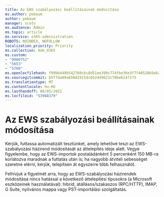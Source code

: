 ```yaml
---
title: Az EWS szabályozási beállításainak módosítása
ms.author: pebaum
author: pebaum
manager: scotv
ms.audience: Admin
ms.topic: article
ms.service: o365-administration
ROBOTS: NOINDEX, NOFOLLOW
localization_priority: Priority
ms.collection: Adm_O365
ms.custom:
- "9000752"
- "5653"
- "5760"
ms.openlocfilehash: f99bb449b542760c6c8d51ee399c774fbe36e3f7f40520b5eb23f39d9d7c08dd
ms.sourcegitcommit: b5f7da89a650d2915dc652449623c78be6247175
ms.translationtype: MT
ms.contentlocale: hu-HU
ms.lasthandoff: 08/05/2021
ms.locfileid: "53968379"
---
```

# <a name="changing-ews-throttling-settings"></a>Az EWS szabályozási beállításainak módosítása

Kérjük, futtassa automatizált tesztünket, amely lehetővé teszi az EWS-szabályozási házirend módosítását az áttelepítés ideje alatt. Vegye figyelembe, hogy az EWS-importok postaládánként 5 percenként 150 MB-ra korlátozva maradnak a futtatás után is; ha nagyobb átviteli sebességet szeretne elérni, kérjük, telepítsen át egyszerre több felhasználót.

Felhívjuk a figyelmét arra, hogy az EWS-szabályozási házirendek módosítása nincs hatással a következő áttelepítési típusokra (a Microsoft eszközeinek használatával): hibrid, átállásos/szakaszos (RPC/HTTP), IMAP, G Suite, nyilvános mappa vagy PST-importálási szolgáltatás.